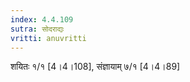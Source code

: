 ```yaml
---
index: 4.4.109
sutra: सोदराद्यः
vritti: anuvritti
---
```


 शयितः १/१  [4।4।108],   संज्ञायाम् ७/१ [4।4।89]